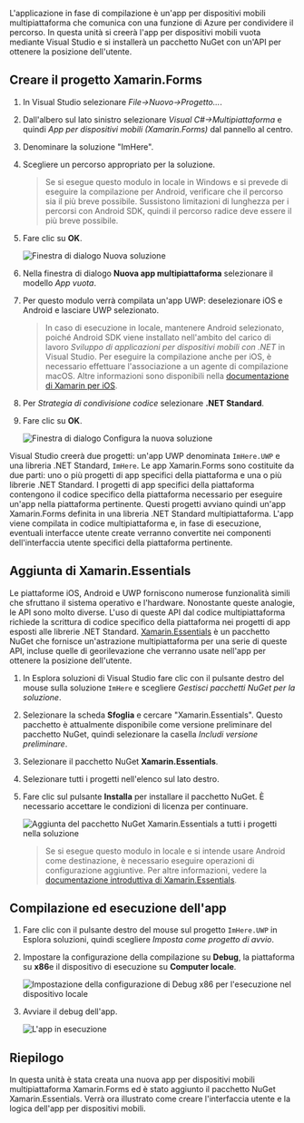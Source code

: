 L'applicazione in fase di compilazione è un'app per dispositivi mobili multipiattaforma che comunica con una funzione di Azure per condividere il percorso. In questa unità si creerà l'app per dispositivi mobili vuota mediante Visual Studio e si installerà un pacchetto NuGet con un'API per ottenere la posizione dell'utente.

## <a name="create-the-xamarinforms-project"></a>Creare il progetto Xamarin.Forms

1. In Visual Studio selezionare *File->Nuovo->Progetto...*.

1. Dall'albero sul lato sinistro selezionare *Visual C#->Multipiattaforma* e quindi *App per dispositivi mobili (Xamarin.Forms)* dal pannello al centro.

1. Denominare la soluzione "ImHere".

1. Scegliere un percorso appropriato per la soluzione.

    > Se si esegue questo modulo in locale in Windows e si prevede di eseguire la compilazione per Android, verificare che il percorso sia il più breve possibile. Sussistono limitazioni di lunghezza per i percorsi con Android SDK, quindi il percorso radice deve essere il più breve possibile.

1. Fare clic su **OK**.

    ![Finestra di dialogo Nuova soluzione](../media-drafts/2-new-solution-dialog.png)

1. Nella finestra di dialogo **Nuova app multipiattaforma** selezionare il modello *App vuota*.

1. Per questo modulo verrà compilata un'app UWP: deselezionare iOS e Android e lasciare UWP selezionato.

    > In caso di esecuzione in locale, mantenere Android selezionato, poiché Android SDK viene installato nell'ambito del carico di lavoro *Sviluppo di applicazioni per dispositivi mobili con .NET* in Visual Studio. Per eseguire la compilazione anche per iOS, è necessario effettuare l'associazione a un agente di compilazione macOS. Altre informazioni sono disponibili nella [documentazione di Xamarin per iOS](https://docs.microsoft.com/xamarin/ios/get-started/installation/windows/connecting-to-mac/).

1. Per *Strategia di condivisione codice* selezionare **.NET Standard**.

1. Fare clic su **OK**.

    ![Finestra di dialogo Configura la nuova soluzione](../media-drafts/2-configure-solution-dialog.png)

Visual Studio creerà due progetti: un'app UWP denominata `ImHere.UWP` e una libreria .NET Standard, `ImHere`. Le app Xamarin.Forms sono costituite da due parti: uno o più progetti di app specifici della piattaforma e una o più librerie .NET Standard. I progetti di app specifici della piattaforma contengono il codice specifico della piattaforma necessario per eseguire un'app nella piattaforma pertinente. Questi progetti avviano quindi un'app Xamarin.Forms definita in una libreria .NET Standard multipiattaforma. L'app viene compilata in codice multipiattaforma e, in fase di esecuzione, eventuali interfacce utente create verranno convertite nei componenti dell'interfaccia utente specifici della piattaforma pertinente.

## <a name="adding-xamarinessentials"></a>Aggiunta di Xamarin.Essentials

Le piattaforme iOS, Android e UWP forniscono numerose funzionalità simili che sfruttano il sistema operativo e l'hardware. Nonostante queste analogie, le API sono molto diverse. L'uso di queste API dal codice multipiattaforma richiede la scrittura di codice specifico della piattaforma nei progetti di app esposti alle librerie .NET Standard. [Xamarin.Essentials](https://docs.microsoft.com/xamarin/essentials/) è un pacchetto NuGet che fornisce un'astrazione multipiattaforma per una serie di queste API, incluse quelle di georilevazione che verranno usate nell'app per ottenere la posizione dell'utente.

1. In Esplora soluzioni di Visual Studio fare clic con il pulsante destro del mouse sulla soluzione `ImHere` e scegliere *Gestisci pacchetti NuGet per la soluzione*.

1. Selezionare la scheda **Sfoglia** e cercare "Xamarin.Essentials". Questo pacchetto è attualmente disponibile come versione preliminare del pacchetto NuGet, quindi selezionare la casella *Includi versione preliminare*.

1. Selezionare il pacchetto NuGet **Xamarin.Essentials**.

1. Selezionare tutti i progetti nell'elenco sul lato destro.

1. Fare clic sul pulsante **Installa** per installare il pacchetto NuGet. È necessario accettare le condizioni di licenza per continuare.

    ![Aggiunta del pacchetto NuGet Xamarin.Essentials a tutti i progetti nella soluzione](../media-drafts/2-add-essentials-nuget.png)

    > Se si esegue questo modulo in locale e si intende usare Android come destinazione, è necessario eseguire operazioni di configurazione aggiuntive. Per altre informazioni, vedere la [documentazione introduttiva di Xamarin.Essentials](https://docs.microsoft.com/xamarin/essentials/get-started?context=xamarin%2Fios&tabs=windows%2Candroid).

## <a name="building-and-running-the-app"></a>Compilazione ed esecuzione dell'app

1. Fare clic con il pulsante destro del mouse sul progetto `ImHere.UWP` in Esplora soluzioni, quindi scegliere *Imposta come progetto di avvio*.

1. Impostare la configurazione della compilazione su **Debug**, la piattaforma su **x86**e il dispositivo di esecuzione su **Computer locale**.

    ![Impostazione della configurazione di Debug x86 per l'esecuzione nel dispositivo locale](../media-drafts/2-debug-configuration.png)

1. Avviare il debug dell'app.

    ![L'app in esecuzione](../media-drafts/2-debuging-app.png)

## <a name="summary"></a>Riepilogo

In questa unità è stata creata una nuova app per dispositivi mobili multipiattaforma Xamarin.Forms ed è stato aggiunto il pacchetto NuGet Xamarin.Essentials. Verrà ora illustrato come creare l'interfaccia utente e la logica dell'app per dispositivi mobili.